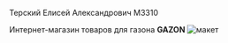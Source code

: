 Терский Елисей Александрович M3310

Интернет-магазин товаров для газона **GAZON**
![макет](https://github.com/user-attachments/assets/17e63057-f5ad-4a8a-9f13-25ca86978f71)

